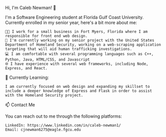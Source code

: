 Hi, I'm Caleb Newman! 👋

I'm a Software Engineering student at Florida Gulf Coast University. Currently enrolled in my senior year, here's a bit more about me: 
    
    👨‍🏫 I work for a small business in Fort Myers, Florida where I am responsible for front end web design.
    🔭 I'm currently working on my senior project with the United States Department of Homeland Security, working on a web-scraping application targeting that will aid human trafficking investigations.
    💻 I am comfortable with several programming languages such as C++, Python, Java, HTML/CSS, and Javascript
    🌐 I have experience with several web frameworks, including Node, Express, and React.

🌱 Currently Learning:

    I am currently focused on web design and expanding my skillset to include a deeper knowledge of Express and Flask in order to assist with the Homeland Security project.

📫 Contact Me

You can reach out to me through the following platforms:

    LinkedIn: https://www.linkedin.com/in/caleb-newman1/
    Email: cjnewman6275@eagle.fgcu.edu
